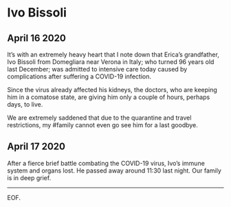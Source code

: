 # Ivo Bissoli ##

## April 16 2020 

It’s with an extremely heavy heart that I note down that Erica’s
grandfather, Ivo Bissoli from Domegliara near Verona in Italy; who
turned 96 years old last December; was admitted to intensive care
today caused by complications after suffering a COVID-19 infection.

Since the virus already affected his kidneys, the doctors, who are
keeping him in a comatose state, are giving him only a couple of
hours, perhaps days, to live.

We are extremely saddened that due to the quarantine and travel
restrictions, my #family cannot even go see him for a last goodbye.

## April 17 2020 

After a fierce brief battle combating the COVID-19 virus, Ivo’s
immune system and organs lost. He passed away around 11:30 last
night. Our family is in deep grief.

---

EOF.
